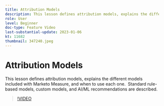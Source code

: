 ```yaml
---
title: Attribution Models
description: This lesson defines attribution models, explains the different models included with Marketo Measure, and when to use each one.  Standard rule-based models, custom models, and AI/ML recommendations are described.
role: User
level: Beginner
doc-type: Feature Video
last-substantial-update: 2023-01-06
kt: 11682
thumbnail: 347240.jpeg
---
```


# Attribution Models

This lesson defines attribution models, explains the different models included with Marketo Measure, and when to use each one.  Standard rule-based models, custom models, and AI/ML recommendations are described.

>[!VIDEO](https://video.tv.adobe.com/v/347240/?quality=12&learn=on)

